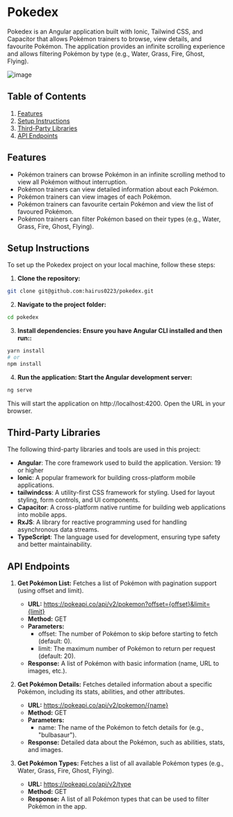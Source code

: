 # Pokedex

Pokedex is an Angular application built with Ionic, Tailwind CSS, and Capacitor that allows Pokémon trainers to browse, view details, and favourite Pokémon. The application provides an infinite scrolling experience and allows filtering Pokémon by type (e.g., Water, Grass, Fire, Ghost, Flying).

![image](https://github.com/user-attachments/assets/e8abadca-fd50-49f1-b228-db21947ae7aa)


## Table of Contents

1. [Features](#features)
2. [Setup Instructions](#setup-instructions)
3. [Third-Party Libraries](#third-party-libraries)
4. [API Endpoints](#api-endpoints)

## Features

- Pokémon trainers can browse Pokémon in an infinite scrolling method to view all Pokémon without interruption.
- Pokémon trainers can view detailed information about each Pokémon.
- Pokémon trainers can view images of each Pokémon.
- Pokémon trainers can favourite certain Pokémon and view the list of favoured Pokémon.
- Pokémon trainers can filter Pokémon based on their types (e.g., Water, Grass, Fire, Ghost, Flying).

## Setup Instructions

To set up the Pokedex project on your local machine, follow these steps:

1. **Clone the repository:**

```bash
git clone git@github.com:hairus0223/pokedex.git
```

2. **Navigate to the project folder:**

```bash
cd pokedex
```

3. **Install dependencies: Ensure you have Angular CLI installed and then run::**

```bash
yarn install
# or
npm install
```

4. **Run the application: Start the Angular development server:**

```bash
ng serve
```

This will start the application on http://localhost:4200. Open the URL in your browser.

## Third-Party Libraries

The following third-party libraries and tools are used in this project:

- **Angular**: The core framework used to build the application.
  Version: 19 or higher
- **Ionic**: A popular framework for building cross-platform mobile applications.
- **tailwindcss**: A utility-first CSS framework for styling. Used for layout styling, form controls, and UI components.
- **Capacitor**: A cross-platform native runtime for building web applications into mobile apps.
- **RxJS**: A library for reactive programming used for handling asynchronous data streams.
- **TypeScript**: The language used for development, ensuring type safety and better maintainability.

## API Endpoints

1. **Get Pokémon List:**
   Fetches a list of Pokémon with pagination support (using offset and limit).

   - **URL:** https://pokeapi.co/api/v2/pokemon?offset={offset}&limit={limit}
   - **Method:** GET
   - **Parameters:**
     - offset: The number of Pokémon to skip before starting to fetch (default: 0).
     - limit: The maximum number of Pokémon to return per request (default: 20).
   - **Response:** A list of Pokémon with basic information (name, URL to images, etc.).

2. **Get Pokémon Details:**
   Fetches detailed information about a specific Pokémon, including its stats, abilities, and other attributes.

   - **URL:** https://pokeapi.co/api/v2/pokemon/{name}
   - **Method:** GET
   - **Parameters:**
     - name: The name of the Pokémon to fetch details for (e.g., "bulbasaur").
   - **Response:** Detailed data about the Pokémon, such as abilities, stats, and images.

3. **Get Pokémon Types:**
   Fetches a list of all available Pokémon types (e.g., Water, Grass, Fire, Ghost, Flying).

   - **URL:** https://pokeapi.co/api/v2/type
   - **Method:** GET
   - **Response:** A list of all Pokémon types that can be used to filter Pokémon in the app.
